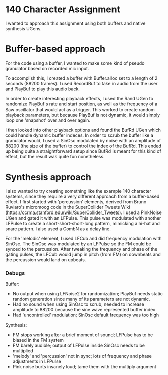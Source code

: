 # 140 Character Assignment

I wanted to approach this assignment using both buffers and native synthesis UGens.

# Buffer-based approach

For the code using a buffer, I wanted to make some kind of pseudo granulator based on recorded mic input.

To accomplish this, I created a buffer with Buffer.alloc set to a length of 2 seconds (88200 frames). I used RecordBuf to take in audio from the user and PlayBuf to play this audio back.

In order to create interesting playback effects, I used the Rand UGen to randomize PlayBuf's rate and start position, as well as the frequency of a Saw oscillator that would act as a trigger. This worked to create random playback parameters, but because PlayBuf is not dynamic, it would simply loop one 'snapshot' over and over again.

I then looked into other playback options and found the BufRd UGen which could handle dynamic buffer indeces. In order to scrub the buffer like a granulator would, I used a SinOsc modulated by noise with an amplitude of 88200 (the size of the buffer) to control the index of the BufRd. This ended up being quite a straightforward setup since BufRd is meant for this kind of effect, but the result was quite fun nonetheless.

# Synthesis approach

I also wanted to try creating something like the example 140 character systems, since they require a very different approach from a buffer-based effect. I first started with 'percussion' elements, derived from Bruno Ruviaro's micromoog code in the SuperCollider Tweets Wiki (https://ccrma.stanford.edu/wiki/SuperCollider_Tweets). I used a PinkNoise UGen and gated it with an LFPulse. This pulse was modulated with another LFPulse to create a short-short-short-long pattern, mimicking a hi-hat and snare pattern. I also used a CombN as a delay line.

For the 'melodic' element, I used LFCub and did frequency modulation with SinOsc. The SinOsc was modulated by an LFPulse so the FM could be synced to the percussion. After tweaking the frequency and phase of the gating pulses, the LFCub would jump in pitch (from FM) on downbeats and the percussion would land on upbeats.

### Debugs

Buffer:
- No output when using LFNoise2 for randomization; PlayBuf needs static random generation since many of its parameters are not dynamic. 
- Had no sound when using SinOsc to scrub; needed to increase amplitude to 88200 because the sine wave represented buffer index
- Had 'uncontrolled' modulation; SinOsc default frequency was too high

Synthesis:
- FM stops working after a brief moment of sound; LFPulse has to be biased in the FM system
- FM barely audible; output of LFPulse inside SinOsc needs to be multiplied
- 'melody' and 'percussion' not in sync; lots of frequency and phase adjustments in LFPulse
- Pink noise burts insanely loud; tame them with the multiply argument